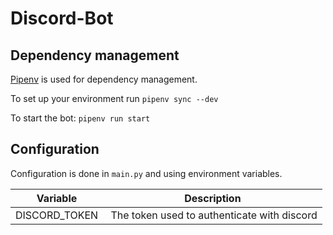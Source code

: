 # Discord-Bot

## Dependency management
[Pipenv](https://pipenv.pypa.io/en/latest/install/#installing-pipenv) is used for dependency management.

To set up your environment run `pipenv sync --dev`

To start the bot: `pipenv run start`

## Configuration
Configuration is done in `main.py` and using environment variables.

Variable | Description
---------|------------
DISCORD_TOKEN | The token used to authenticate with discord

